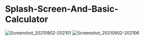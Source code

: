 # Splash-Screen-And-Basic-Calculator
![Screenshot_20210902-202101](https://user-images.githubusercontent.com/86973880/131866377-983929fc-08c2-40b6-950d-4c946c52d8d7.jpg)
![Screenshot_20210902-202106](https://user-images.githubusercontent.com/86973880/131866390-a5c0a2c2-4c84-42d7-8bd4-115484a80717.jpg)
